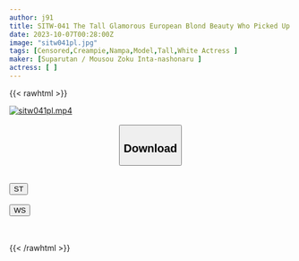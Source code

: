 ```yaml
---
author: j91
title: SITW-041 The Tall Glamorous European Blond Beauty Who Picked Up Amateur Women In Hungary, Prostrated Herself, And Finally Got Her Was A Famous Magazine Model! ! We Can't Really Communicate With Each Other, But He's So Cheerful And Friendly, And Since He's Such A Lewd Person, I Fucked Him Raw And Ejaculated All Over Her Body! Angelique
date: 2023-10-07T00:28:00Z
image: "sitw041pl.jpg"
tags: [Censored,Creampie,Nampa,Model,Tall,White Actress	]
maker: [Suparutan / Mousou Zoku Inta-nashonaru ]
actress: [ ]
---
```



{{< rawhtml >}}

<div class="video" data-videoid="Qgl32BvqwLFyJe">
    <a href="javascript:;">
        <img src="https://my.j91.asia/posts/sitw041pl/sitw041pl.jpg" width="WIDTH" height="HEIGHT" alt="sitw041pl.mp4" loading="lazy">
    </a>
</div>

<script type="text/javascript" src="https://j91.asia/asset/on-demand-st.js"></script>

<br>
  <link rel="stylesheet" href="https://j91.asia/asset/bs5.css">
  
  <center>
  <button class="btn btn-primary" type="button" data-bs-toggle="collapse" data-bs-target=".multi-collapse" aria-expanded="false" aria-controls="multiCollapseExample1 multiCollapseExample2"><h2>Download</h2></button></center>
</p>
<div class="row">
  <div class="col">
    <div class="collapse multi-collapse" id="multiCollapseExample1">
      <div class="card card-body">
	      	      <br>
<div class="buttons">  
<a href="https://streamtape.to/v/Qgl32BvqwLFyJe"><button class="btn-hover color-3"><i class="fa fa-download"></i> ST</button></a></div>
    </div>
  </div>
</div>
  <div class="col">
    <div class="collapse multi-collapse" id="multiCollapseExample2">
      <div class="card card-body">
	      <br>
<div class="buttons">
    <a href="https://wolfstream.tv/fji7wsrigiey"><button class="btn-hover color-9"><i class="fa fa-download"></i> WS</button></a></div>
<br><br>
      </div>
    </div>
  </div>
</div>

{{< /rawhtml >}}
